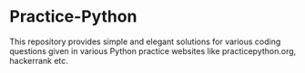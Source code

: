 # Practice-Python
This repository provides simple and elegant solutions for various coding questions given in various Python practice websites like practicepython.org, hackerrank etc.

